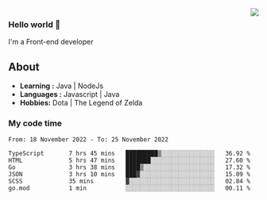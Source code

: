 <img align='right' src="https://github-readme-stats.vercel.app/api?username=jumodada&show_icons=true&theme=vue">

### Hello world 👋

I'm a Front-end developer 
    
## About
-  **Learning :** Java | NodeJs
-  **Languages :** Javascript | Java
-  **Hobbies:** Dota | The Legend of Zelda

### My code time

<!--START_SECTION:waka-->

```text
From: 18 November 2022 - To: 25 November 2022

TypeScript       7 hrs 45 mins   █████████▒░░░░░░░░░░░░░░░   36.92 %
HTML             5 hrs 47 mins   ███████░░░░░░░░░░░░░░░░░░   27.60 %
Go               3 hrs 38 mins   ████▒░░░░░░░░░░░░░░░░░░░░   17.32 %
JSON             3 hrs 10 mins   ███▓░░░░░░░░░░░░░░░░░░░░░   15.09 %
SCSS             35 mins         ▓░░░░░░░░░░░░░░░░░░░░░░░░   02.84 %
go.mod           1 min           ░░░░░░░░░░░░░░░░░░░░░░░░░   00.11 %
```

<!--END_SECTION:waka-->
